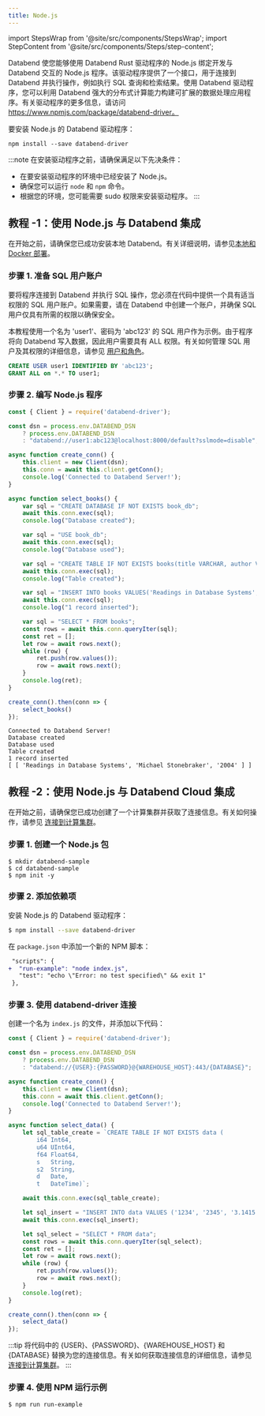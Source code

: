 ```yaml
---
title: Node.js
---
```


import StepsWrap from '@site/src/components/StepsWrap';
import StepContent from '@site/src/components/Steps/step-content';

Databend 使您能够使用 Databend Rust 驱动程序的 Node.js 绑定开发与 Databend 交互的 Node.js 程序。该驱动程序提供了一个接口，用于连接到 Databend 并执行操作，例如执行 SQL 查询和检索结果。使用 Databend 驱动程序，您可以利用 Databend 强大的分布式计算能力构建可扩展的数据处理应用程序。有关驱动程序的更多信息，请访问 https://www.npmjs.com/package/databend-driver。

要安装 Node.js 的 Databend 驱动程序：

```shell
npm install --save databend-driver
```

:::note
在安装驱动程序之前，请确保满足以下先决条件：

- 在要安装驱动程序的环境中已经安装了 Node.js。
- 确保您可以运行 `node` 和 `npm` 命令。
- 根据您的环境，您可能需要 sudo 权限来安装驱动程序。
:::

## 教程 -1：使用 Node.js 与 Databend 集成

在开始之前，请确保您已成功安装本地 Databend。有关详细说明，请参见[本地和 Docker 部署](/guides/deploy/deploying-local)。

### 步骤 1. 准备 SQL 用户账户

要将程序连接到 Databend 并执行 SQL 操作，您必须在代码中提供一个具有适当权限的 SQL 用户账户。如果需要，请在 Databend 中创建一个账户，并确保 SQL 用户仅具有所需的权限以确保安全。

本教程使用一个名为 'user1'、密码为 'abc123' 的 SQL 用户作为示例。由于程序将向 Databend 写入数据，因此用户需要具有 ALL 权限。有关如何管理 SQL 用户及其权限的详细信息，请参见 [用户和角色](/sql/sql-commands/ddl/user/)。

```sql
CREATE USER user1 IDENTIFIED BY 'abc123';
GRANT ALL on *.* TO user1;
```

### 步骤 2. 编写 Node.js 程序

<StepsWrap>

<StepContent number="1" title="将以下代码复制并粘贴到名为 databend.js 的文件中：">

```js title='databend.js'
const { Client } = require('databend-driver');

const dsn = process.env.DATABEND_DSN
    ? process.env.DATABEND_DSN
    : "databend://user1:abc123@localhost:8000/default?sslmode=disable";

async function create_conn() {
    this.client = new Client(dsn);
    this.conn = await this.client.getConn();
    console.log('Connected to Databend Server!');
}

async function select_books() {
    var sql = "CREATE DATABASE IF NOT EXISTS book_db";
    await this.conn.exec(sql);
    console.log("Database created");

    var sql = "USE book_db";
    await this.conn.exec(sql);
    console.log("Database used");

    var sql = "CREATE TABLE IF NOT EXISTS books(title VARCHAR, author VARCHAR, date VARCHAR)";
    await this.conn.exec(sql);
    console.log("Table created");

    var sql = "INSERT INTO books VALUES('Readings in Database Systems', 'Michael Stonebraker', '2004')";
    await this.conn.exec(sql);
    console.log("1 record inserted");

    var sql = "SELECT * FROM books";
    const rows = await this.conn.queryIter(sql);
    const ret = [];
    let row = await rows.next();
    while (row) {
        ret.push(row.values());
        row = await rows.next();
    }
    console.log(ret);
}

create_conn().then(conn => {
    select_books()
});
```

</StepContent>

<StepContent number="2" title="运行 node databend.js">

```text
Connected to Databend Server!
Database created
Database used
Table created
1 record inserted
[ [ 'Readings in Database Systems', 'Michael Stonebraker', '2004' ] ]
```

</StepContent>

</StepsWrap>

## 教程 -2：使用 Node.js 与 Databend Cloud 集成

在开始之前，请确保您已成功创建了一个计算集群并获取了连接信息。有关如何操作，请参见 [连接到计算集群](/guides/cloud/using-databend-cloud/warehouses#connecting)。

### 步骤 1. 创建一个 Node.js 包

```shell
$ mkdir databend-sample
$ cd databend-sample
$ npm init -y
```

### 步骤 2. 添加依赖项

安装 Node.js 的 Databend 驱动程序：

```bash
$ npm install --save databend-driver
```

在 `package.json` 中添加一个新的 NPM 脚本：

```diff
 "scripts": {
+  "run-example": "node index.js",
   "test": "echo \"Error: no test specified\" && exit 1"
 },
```

### 步骤 3. 使用 databend-driver 连接

创建一个名为 `index.js` 的文件，并添加以下代码：

```javascript
const { Client } = require('databend-driver');

const dsn = process.env.DATABEND_DSN
    ? process.env.DATABEND_DSN
    : "databend://{USER}:{PASSWORD}@{WAREHOUSE_HOST}:443/{DATABASE}";

async function create_conn() {
    this.client = new Client(dsn);
    this.conn = await this.client.getConn();
    console.log('Connected to Databend Server!');
}

async function select_data() {
    let sql_table_create = `CREATE TABLE IF NOT EXISTS data (
        i64 Int64,
        u64 UInt64,
        f64 Float64,
        s   String,
        s2  String,
        d   Date,
        t   DateTime)`;

    await this.conn.exec(sql_table_create);

    let sql_insert = "INSERT INTO data VALUES ('1234', '2345', '3.1415', 'test', 'test2', '2021-01-01', '2021-01-01 00:00:00');";
    await this.conn.exec(sql_insert);

    let sql_select = "SELECT * FROM data";
    const rows = await this.conn.queryIter(sql_select);
    const ret = [];
    let row = await rows.next();
    while (row) {
        ret.push(row.values());
        row = await rows.next();
    }
    console.log(ret);
}

create_conn().then(conn => {
    select_data()
});
```

:::tip
将代码中的 {USER}、{PASSWORD}、{WAREHOUSE_HOST} 和 {DATABASE} 替换为您的连接信息。有关如何获取连接信息的详细信息，请参见 [连接到计算集群](/guides/cloud/using-databend-cloud/warehouses#connecting)。
:::

### 步骤 4. 使用 NPM 运行示例

```shell
$ npm run run-example
```

